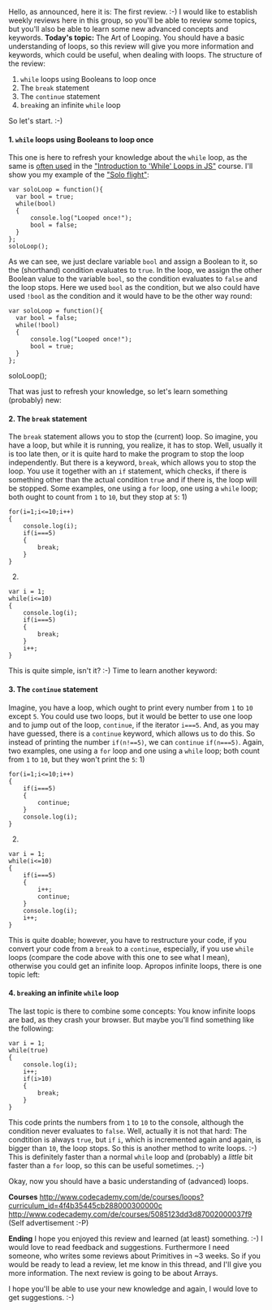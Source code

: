 Hello,
as announced, here it is:
The first review. :-)
I would like to establish weekly reviews here in this group, so you'll be able to review some topics, but you'll also be able to learn some new advanced concepts and keywords.
**Today's topic:** The Art of Looping.
You should have a basic understanding of loops, so this review will give you more information and keywords, which could be useful, when dealing with loops.
The structure of the review:
 1. `while` loops using Booleans to loop once
 2. The `break` statement
 3. The `continue` statement
 4. `break`ing an infinite `while` loop

So let's start. :-)

#### 1. `while` loops using Booleans to loop once

This one is here to refresh your knowledge about the `while` loop, as the same is [often used][1] in the ["Introduction to 'While' Loops in JS"][2] course.
I'll show you my example of the ["Solo flight"][3]:

    var soloLoop = function(){
      var bool = true;
      while(bool)
      {
          console.log("Looped once!");
          bool = false;
      }
    };    
    soloLoop();

As we can see, we just declare variable `bool` and assign a Boolean to it, so the (shorthand) condition evaluates to `true`. In the loop, we assign the other Boolean value to the variable `bool`, so the condition evaluates to `false` and the loop stops. Here we used `bool` as the condition, but we also could have used `!bool` as the condition and it would have to be the other way round:

    var soloLoop = function(){
      var bool = false;
      while(!bool)
      {
          console.log("Looped once!");
          bool = true;
      }
    };    
soloLoop();

That was just to refresh your knowledge, so let's learn something (probably) new:

#### 2. The `break` statement

The `break` statement allows you to stop the (current) loop.
So imagine, you have a loop, but while it is running, you realize, it has to stop. Well, usually it is too late then, or it is quite hard to make the program to stop the loop independently.
But there is a keyword, `break`, which allows you to stop the loop. You use it together with an `if` statement, which checks, if there is something other than the actual condition `true` and if there is, the loop will be stopped.
Some examples, one using a `for` loop, one using a `while` loop; both ought to count from `1` to `10`, but they stop at `5`:
1)

    for(i=1;i<=10;i++)
    {
    	console.log(i);
    	if(i===5)
    	{
    		break;
    	}
    }
2)

    var i = 1;
    while(i<=10)
    {
    	console.log(i);
    	if(i===5)
    	{
    		break;
    	}
    	i++;
    }

This is quite simple, isn't it? :-)
Time to learn another keyword:

#### 3. The `continue` statement

Imagine, you have a loop, which ought to print every number from `1` to `10` except `5`. You could use two loops, but it would be better to use one loop and to jump out of the loop, `continue`, if the iterator `i===5`. And, as you may have guessed, there is a `continue` keyword, which allows us to do this.
So instead of printing the number `if(n!==5)`, we can `continue` `if(n===5)`.
Again, two examples, one using a `for` loop and one using a `while` loop; both count from `1` to `10`, but they won't print the `5`:
1)

    for(i=1;i<=10;i++)
    {
    	if(i===5)
    	{
    		continue;
    	}
        console.log(i);
    }
2)

    var i = 1;
    while(i<=10)
    {
    	if(i===5)
    	{
    		i++;
    		continue;
    	}
    	console.log(i);
    	i++;
    }

This is quite doable; however, you have to restructure your code, if you convert your code from a `break` to a `continue`, especially, if you use `while` 
loops (compare the code above with this one to see what I mean), otherwise you could get an infinite loop.
Apropos infinite loops, there is one topic left:

#### 4. `break`ing an infinite `while` loop

The last topic is there to combine some concepts:
You know infinite loops are bad, as they crash your browser.
But maybe you'll find something like the following:

    var i = 1;
    while(true)
    {
    	console.log(i);
    	i++;
    	if(i>10)
    	{
    		break;
    	}
    }

This code prints the numbers from `1` to `10` to the console, although the condition never evaluates to `false`.
Well, actually it is not that hard: The condtition is always `true`, but `if` `i`, which is incremented again and again, is bigger than `10`, the loop stops.
So this is another method to write loops. :-)
This is definitely faster than a normal `while` loop and (probably) a *little* bit faster than a `for` loop, so this can be useful sometimes. ;-)

Okay, now you should have a basic understanding of (advanced) loops.

**Courses**
http://www.codecademy.com/de/courses/loops?curriculum_id=4f4b35445cb288000300000c
http://www.codecademy.com/de/courses/5085123dd3d87002000037f9 (Self advertisement :-P)

**Ending**
I hope you enjoyed this review and learned (at least) something. :-)
I would love to read feedback and suggestions.
Furthermore I need someone, who writes some reviews about Primitives in ~3 weeks. So if you would be ready to lead a review, let me know in this thread, and I'll give you more information.
The next review is going to be about Arrays.

I hope you'll be able to use your new knowledge and again, I would love to get suggestions. :-)

  [1]: http://www.codecademy.com/de/courses/javascript-beginner-en-ASGIv/0?curriculum_id=506324b3a7dffd00020bf661/#!/exercises/3
  [2]: http://www.codecademy.com/de/courses/javascript-beginner-en-ASGIv?curriculum_id=506324b3a7dffd00020bf661
  [3]: http://www.codecademy.com/de/courses/javascript-beginner-en-ASGIv/1/#!/exercises/1